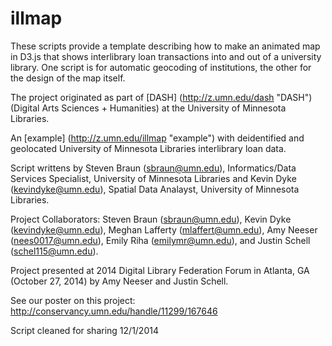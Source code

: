 # illmap
These scripts provide a template describing how to make an animated map in D3.js that shows interlibrary loan transactions into and out of a university library. One script is for automatic geocoding of institutions, the other for the design of the map itself.

The project originated as part of [DASH] (http://z.umn.edu/dash "DASH") (Digital Arts Sciences + Humanities) at the University of Minnesota Libraries. 

An [example] (http://z.umn.edu/illmap "example") with deidentified and geolocated University of Minnesota Libraries interlibrary loan data. 

Script writtens by Steven Braun (sbraun@umn.edu), Informatics/Data Services Specialist, University of Minnesota Libraries and Kevin Dyke (kevindyke@umn.edu), Spatial Data Analayst, University of Minnesota Libraries. 

Project Collaborators:
		Steven Braun (sbraun@umn.edu),
		Kevin Dyke (kevindyke@umn.edu),
		Meghan Lafferty (mlaffert@umn.edu),
		Amy Neeser (nees0017@umn.edu),
		Emily Riha (emilymr@umn.edu), and
		Justin Schell (schel115@umn.edu).
		
Project presented at 2014 Digital Library Federation Forum in Atlanta, GA (October 27, 2014) by Amy Neeser and Justin Schell.
		
See our poster on this project: http://conservancy.umn.edu/handle/11299/167646
	
Script cleaned for sharing 12/1/2014
